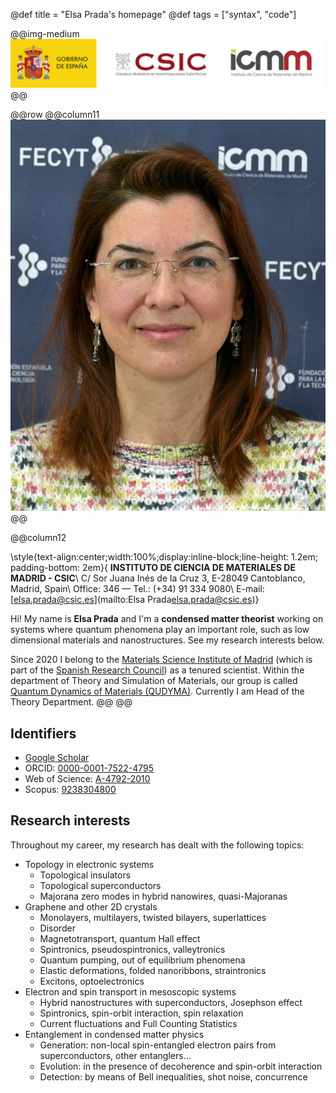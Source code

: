 @def title = "Elsa Prada's homepage"
@def tags = ["syntax", "code"]

@@img-medium ![ICMM-CSIC](/assets/CSIC_logo.png) @@

@@row
@@column11 ![Elsa circa 2022](/assets/photos/Elsa_2022.jpg) @@

@@column12

\style{text-align:center;width:100%;display:inline-block;line-height: 1.2em; padding-bottom: 2em}{
  **INSTITUTO DE CIENCIA DE MATERIALES DE MADRID - CSIC**\\
  C/ Sor Juana Inés de la Cruz 3, E-28049 Cantoblanco, Madrid, Spain\\
  Office: 346 — Tel.: (+34) 91 334 9080\\
  E-mail: [elsa.prada@csic.es](mailto:Elsa Prada<elsa.prada@csic.es>)}

Hi! My name is **Elsa Prada** and I'm a **condensed matter theorist** working on systems where quantum phenomena play an important role, such as low dimensional materials and nanostructures. See my research interests below.

Since 2020 I belong to the [Materials Science Institute of Madrid](https://www.icmm.csic.es/) (which is part of the [Spanish Research Council](https://www.csic.es/)) as a tenured scientist. Within the department of Theory and Simulation of Materials, our group is called [Quantum Dynamics of Materials (QUDYMA)](https://sites.google.com/view/qudyma-icmm). Currently I am Head of the Theory Department.
@@
@@

## Identifiers
- [Google Scholar](https://scholar.google.com/citations?user=-XI445sAAAAJ&hl=en)
- ORCID: [0000-0001-7522-4795](http://orcid.org/0000-0001-7522-4795)
- Web of Science: [A-4792-2010](https://www.webofscience.com/wos/author/record/1465075)
- Scopus: [9238304800](https://www.scopus.com/authid/detail.uri?authorId=9238304800)

## Research interests

Throughout my career, my research has dealt with the following topics:


- Topology in electronic systems
  - Topological insulators
  - Topological superconductors
  - Majorana zero modes in hybrid nanowires, quasi-Majoranas
- Graphene and other 2D crystals
  - Monolayers, multilayers, twisted bilayers, superlattices
  - Disorder
  - Magnetotransport, quantum Hall effect
  - Spintronics, pseudospintronics, valleytronics
  - Quantum pumping, out of equilibrium phenomena
  - Elastic deformations, folded nanoribbons, straintronics
  - Excitons, optoelectronics
- Electron and spin transport in mesoscopic systems
  - Hybrid nanostructures with superconductors, Josephson effect
  - Spintronics, spin-orbit interaction, spin relaxation
  - Current fluctuations and Full Counting Statistics
- Entanglement in condensed matter physics
  - Generation: non-local spin-entangled electron pairs from superconductors, other entanglers...
  - Evolution: in the presence of decoherence and spin-orbit interaction
  - Detection: by means of Bell inequalities, shot noise, concurrence